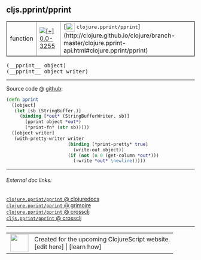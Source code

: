 ## cljs.pprint/pprint



 <table border="1">
<tr>
<td>function</td>
<td><a href="https://github.com/cljsinfo/cljs-api-docs/tree/0.0-3255"><img valign="middle" alt="[+] 0.0-3255" title="Added in 0.0-3255" src="https://img.shields.io/badge/+-0.0--3255-lightgrey.svg"></a> </td>
<td>
[<img height="24px" valign="middle" src="http://i.imgur.com/1GjPKvB.png"> <samp>clojure.pprint/pprint</samp>](http://clojure.github.io/clojure/branch-master/clojure.pprint-api.html#clojure.pprint/pprint)
</td>
</tr>
</table>


 <samp>
(__pprint__ object)<br>
</samp>
 <samp>
(__pprint__ object writer)<br>
</samp>

---







Source code @ [github](https://github.com/clojure/clojurescript/blob/r3263/src/main/cljs/cljs/pprint.cljs#L812-L823):

```clj
(defn pprint
  ([object]
   (let [sb (StringBuffer.)]
     (binding [*out* (StringBufferWriter. sb)]
       (pprint object *out*)
       (*print-fn* (str sb)))))
  ([object writer]
   (with-pretty-writer writer
                       (binding [*print-pretty* true]
                         (write-out object))
                       (if (not (= 0 (get-column *out*)))
                         (-write *out* \newline)))))
```

<!--
Repo - tag - source tree - lines:

 <pre>
clojurescript @ r3263
└── src
    └── main
        └── cljs
            └── cljs
                └── <ins>[pprint.cljs:812-823](https://github.com/clojure/clojurescript/blob/r3263/src/main/cljs/cljs/pprint.cljs#L812-L823)</ins>
</pre>

-->

---



###### External doc links:

[`clojure.pprint/pprint` @ clojuredocs](http://clojuredocs.org/clojure.pprint/pprint)<br>
[`clojure.pprint/pprint` @ grimoire](http://conj.io/store/v1/org.clojure/clojure/1.7.0-beta3/clj/clojure.pprint/pprint/)<br>
[`clojure.pprint/pprint` @ crossclj](http://crossclj.info/fun/clojure.pprint/pprint.html)<br>
[`cljs.pprint/pprint` @ crossclj](http://crossclj.info/fun/cljs.pprint.cljs/pprint.html)<br>

---

 <table>
<tr><td>
<img valign="middle" align="right" width="48px" src="http://i.imgur.com/Hi20huC.png">
</td><td>
Created for the upcoming ClojureScript website.<br>
[edit here] | [learn how]
</td></tr></table>

[edit here]:https://github.com/cljsinfo/cljs-api-docs/blob/master/cljsdoc/cljs.pprint/pprint.cljsdoc
[learn how]:https://github.com/cljsinfo/cljs-api-docs/wiki/cljsdoc-files

<!--

This information was too distracting to show to readers, but I'll leave it
commented here since it is helpful to:

- pretty-print the data used to generate this document
- and show how to retrieve that data



The API data for this symbol:

```clj
{:ns "cljs.pprint",
 :name "pprint",
 :signature ["[object]" "[object writer]"],
 :history [["+" "0.0-3255"]],
 :type "function",
 :full-name-encode "cljs.pprint/pprint",
 :source {:code "(defn pprint\n  ([object]\n   (let [sb (StringBuffer.)]\n     (binding [*out* (StringBufferWriter. sb)]\n       (pprint object *out*)\n       (*print-fn* (str sb)))))\n  ([object writer]\n   (with-pretty-writer writer\n                       (binding [*print-pretty* true]\n                         (write-out object))\n                       (if (not (= 0 (get-column *out*)))\n                         (-write *out* \\newline)))))",
          :title "Source code",
          :repo "clojurescript",
          :tag "r3263",
          :filename "src/main/cljs/cljs/pprint.cljs",
          :lines [812 823]},
 :full-name "cljs.pprint/pprint",
 :clj-symbol "clojure.pprint/pprint"}

```

Retrieve the API data for this symbol:

```clj
;; from Clojure REPL
(require '[clojure.edn :as edn])
(-> (slurp "https://raw.githubusercontent.com/cljsinfo/cljs-api-docs/catalog/cljs-api.edn")
    (edn/read-string)
    (get-in [:symbols "cljs.pprint/pprint"]))
```

-->
